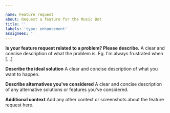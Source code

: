 ```yaml
---

name: Feature request
about: Request a feature for the Music Bot
title: ''
labels: 'type: enhancement'
assignees: ''
---
```

<!-- Use Discord for questions: https://discord.gg/g5byf4TS8U -->

**Is your feature request related to a problem? Please describe.**
A clear and concise description of what the problem is. Eg. I'm always frustrated when [...]

**Describe the ideal solution**
A clear and concise description of what you want to happen.

**Describe alternatives you've considered**
A clear and concise description of any alternative solutions or features you've considered.

**Additional context**
Add any other context or screenshots about the feature request here.

